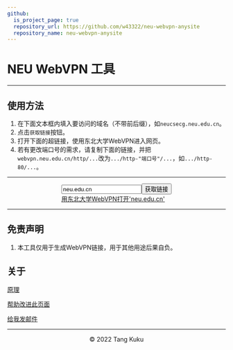 ```yaml
---
github:
  is_project_page: true
  repository_url: https://github.com/w43322/neu-webvpn-anysite
  repository_name: neu-webvpn-anysite
---
```


# NEU WebVPN 工具

---

## 使用方法

1.  在下面文本框内填入要访问的域名（不带前后缀），如`neucsecg.neu.edu.cn`。
2.  点击`获取链接`按钮。
3.  打开下面的超链接，使用东北大学WebVPN进入网页。
4.  若有更改端口号的需求，请复制下面的链接，并把`webvpn.neu.edu.cn/http/...`改为`.../http-"端口号"/...`，如`.../http-80/...`。

---

<html>
    <head>
        <script src="https://cdn.staticfile.org/crypto-js/3.1.9-1/crypto-js.min.js"></script>
        <script src="webvpn.js"></script>
    </head>
    <body>
        <div style="display: table; margin-right: auto; margin-left: auto;">
            <input value="neu.edu.cn" type="text" id="url-input">
            <button id="convert" onclick="convertOnClick()">获取链接</button>
            <br>
            <a id="converted-link" href="https://webvpn.neu.edu.cn/http/77726476706e69737468656265737421fef254d222347d1e7d06/">用东北大学WebVPN打开'neu.edu.cn'</a>
        </div>
    </body>
</html>

---

## 免责声明

1.  本工具仅用于生成WebVPN链接，用于其他用途后果自负。

## 关于

[原理](https://github.com/w43322/neu-webvpn-anysite)

[帮助改进此页面](https://github.com/w43322/w43322.github.io/pulls)

[给我发邮件](mailto:raywang777@foxmail.com)

---

<div style="text-align:center">©️ 2022 Tang Kuku</div>
